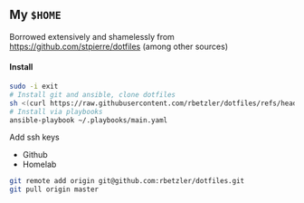 ## My `$HOME`

Borrowed extensively and shamelessly from https://github.com/stpierre/dotfiles (among other sources)

#### Install

```bash
sudo -i exit
# Install git and ansible, clone dotfiles
sh <(curl https://raw.githubusercontent.com/rbetzler/dotfiles/refs/heads/arch/install.sh)
# Install via playbooks
ansible-playbook ~/.playbooks/main.yaml
```

Add ssh keys
* Github
* Homelab

```bash
git remote add origin git@github.com:rbetzler/dotfiles.git
git pull origin master
```
